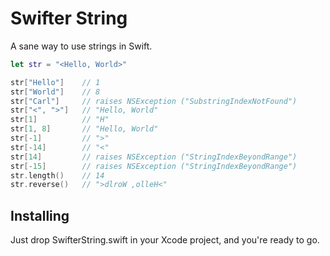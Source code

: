 # Swifter String

A sane way to use strings in Swift.

```swift
let str = "<Hello, World>"

str["Hello"]    // 1
str["World"]    // 8
str["Carl"]     // raises NSException ("SubstringIndexNotFound")
str["<", ">"]   // "Hello, World"
str[1]          // "H"
str[1, 8]       // "Hello, World"
str[-1]         // ">"
str[-14]        // "<"
str[14]         // raises NSException ("StringIndexBeyondRange")
str[-15]        // raises NSException ("StringIndexBeyondRange")
str.length()    // 14
str.reverse()   // ">dlroW ,olleH<"
```

## Installing

Just drop SwifterString.swift in your Xcode project, and you're ready to go.
